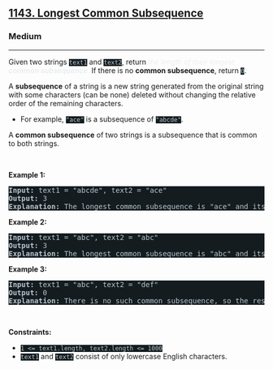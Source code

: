 <h2><a href="https://leetcode.com/problems/longest-common-subsequence/">1143. Longest Common Subsequence</a></h2><h3>Medium</h3><hr><div><p>Given two strings <code style="background-color: rgb(20, 28, 32) !important; color: rgb(183, 198, 205) !important;">text1</code> and <code style="background-color: rgb(20, 28, 32) !important; color: rgb(183, 198, 205) !important;">text2</code>, return <em style="color: rgb(234, 238, 241) !important;">the length of their longest <strong>common subsequence</strong>. </em>If there is no <strong>common subsequence</strong>, return <code style="background-color: rgb(20, 28, 32) !important; color: rgb(183, 198, 205) !important;">0</code>.</p>

<p>A <strong>subsequence</strong> of a string is a new string generated from the original string with some characters (can be none) deleted without changing the relative order of the remaining characters.</p>

<ul>
	<li>For example, <code style="background-color: rgb(20, 28, 32) !important; color: rgb(183, 198, 205) !important;">"ace"</code> is a subsequence of <code style="background-color: rgb(20, 28, 32) !important; color: rgb(183, 198, 205) !important;">"abcde"</code>.</li>
</ul>

<p>A <strong>common subsequence</strong> of two strings is a subsequence that is common to both strings.</p>

<p>&nbsp;</p>
<p><strong class="example">Example 1:</strong></p>

<pre style="background-color: rgb(20, 28, 32) !important; color: rgb(183, 198, 206) !important;"><strong>Input:</strong> text1 = "abcde", text2 = "ace" 
<strong>Output:</strong> 3  
<strong>Explanation:</strong> The longest common subsequence is "ace" and its length is 3.
</pre>

<p><strong class="example">Example 2:</strong></p>

<pre style="background-color: rgb(20, 28, 32) !important; color: rgb(183, 198, 206) !important;"><strong>Input:</strong> text1 = "abc", text2 = "abc"
<strong>Output:</strong> 3
<strong>Explanation:</strong> The longest common subsequence is "abc" and its length is 3.
</pre>

<p><strong class="example">Example 3:</strong></p>

<pre style="background-color: rgb(20, 28, 32) !important; color: rgb(183, 198, 206) !important;"><strong>Input:</strong> text1 = "abc", text2 = "def"
<strong>Output:</strong> 0
<strong>Explanation:</strong> There is no such common subsequence, so the result is 0.
</pre>

<p>&nbsp;</p>
<p><strong>Constraints:</strong></p>

<ul>
	<li><code style="background-color: rgb(20, 28, 32) !important; color: rgb(183, 198, 205) !important;">1 &lt;= text1.length, text2.length &lt;= 1000</code></li>
	<li><code style="background-color: rgb(20, 28, 32) !important; color: rgb(183, 198, 205) !important;">text1</code> and <code style="background-color: rgb(20, 28, 32) !important; color: rgb(183, 198, 205) !important;">text2</code> consist of only lowercase English characters.</li>
</ul>
</div>